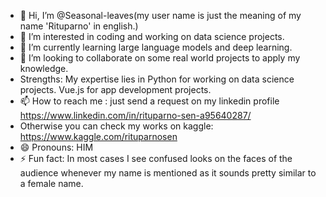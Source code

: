 - 👋 Hi, I’m @Seasonal-leaves(my user name is just the meaning of my name 'Rituparno' in english.)
- 👀 I’m interested in coding and working on data science projects.
- 🌱 I’m currently learning large language models and deep learning.
- 💞️ I’m looking to collaborate on some real world projects to apply my knowledge.
- Strengths: My expertise lies in Python for working on data science projects. Vue.js for app development projects.
- 📫 How to reach me : just send a request on my linkedin profile https://www.linkedin.com/in/rituparno-sen-a95640287/
- Otherwise you can check my works on kaggle: https://www.kaggle.com/rituparnosen
- 😄 Pronouns: HIM
- ⚡ Fun fact: In most cases I see confused looks on the faces of the audience whenever my name is mentioned as it sounds pretty similar to a female name.

<!---
Seasonal-leaves/Seasonal-leaves is a ✨ special ✨ repository because its `README.md` (this file) appears on your GitHub profile.
You can click the Preview link to take a look at your changes.
--->
